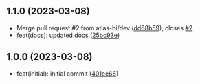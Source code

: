 ## 1.1.0 (2023-03-08)

* Merge pull request #2 from atlas-bi/dev ([dd68b59](https://github.com/atlas-bi/meilisearch-medical-synonyms/commit/dd68b59)), closes [#2](https://github.com/atlas-bi/meilisearch-medical-synonyms/issues/2)
* feat(docs): updated docs ([25bc93e](https://github.com/atlas-bi/meilisearch-medical-synonyms/commit/25bc93e))

## 1.0.0 (2023-03-08)

* feat(initial): initial commit ([401ee66](https://github.com/atlas-bi/meilisearch-medical-synonyms/commit/401ee66))
